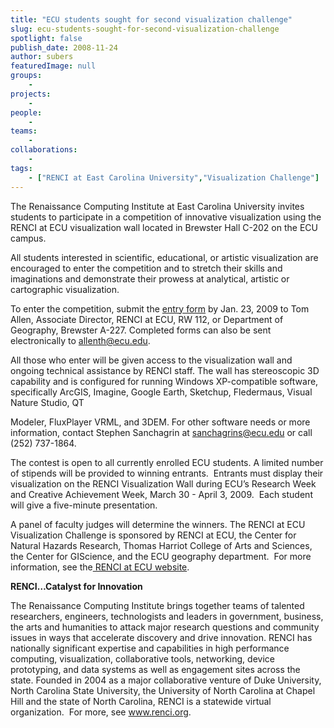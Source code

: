 ```yaml
---
title: "ECU students sought for second visualization challenge"
slug: ecu-students-sought-for-second-visualization-challenge
spotlight: false
publish_date: 2008-11-24
author: subers
featuredImage: null
groups:
    - 
projects:
    - 
people:
    - 
teams: 
    - 
collaborations:
    - 
tags:
    - ["RENCI at East Carolina University","Visualization Challenge"]
---
```

<p style="text-align: left;">The Renaissance Computing Institute at East Carolina University invites students to participate in a competition of innovative visualization using the RENCI at ECU visualization wall located in Brewster Hall C-202 on the ECU campus.</p>
<!--more-->

All students interested in scientific, educational, or artistic visualization are encouraged to enter the competition and to stretch their skills and imaginations and demonstrate their prowess at analytical, artistic or cartographic visualization.

To enter the competition, submit the <a href="http://www.ecu.edu/renci/docs/Vis_challenge_2009_Entry%20form.doc" target="_blank">entry form</a> by Jan. 23, 2009 to Tom Allen, Associate Director, RENCI at ECU, RW 112, or Department of Geography, Brewster A-227. Completed forms can also be sent electronically to <a href="mailto:allenth@ecu.edu">allenth@ecu.edu</a>.

All those who enter will be given access to the visualization wall and ongoing technical assistance by RENCI staff. The wall has stereoscopic 3D capability and is configured for running Windows XP-compatible software, specifically ArcGIS, Imagine, Google Earth, Sketchup, Fledermaus, Visual Nature Studio, QT

Modeler, FluxPlayer VRML, and 3DEM. For other software needs or more information, contact Stephen Sanchagrin at <a href="mailto:sanchagrins@ecu.edu">sanchagrins@ecu.edu</a> or call (252) 737-1864.

The contest is open to all currently enrolled ECU students. A limited number of stipends will be provided to winning entrants.  Entrants must display their visualization on the RENCI Visualization Wall during ECU’s Research Week and Creative Achievement Week, March 30 - April 3, 2009.  Each student will give a five-minute presentation.

A panel of faculty judges will determine the winners. The RENCI at ECU Visualization Challenge is sponsored by RENCI at ECU, the Center for Natural Hazards Research, Thomas Harriot College of Arts and Sciences, the Center for GIScience, and the ECU geography department.  For more information, see the<a href="http://www.ecu.edu/renci" target="_blank"> RENCI at ECU website</a>.

<strong>RENCI…Catalyst for Innovation</strong>

The Renaissance Computing Institute brings together teams of talented researchers, engineers, technologists and leaders in government, business, the arts and humanities to attack major research questions and community issues in ways that accelerate discovery and drive innovation. RENCI has nationally significant expertise and capabilities in high performance computing, visualization, collaborative tools, networking, device prototyping, and data systems as well as engagement sites across the state. Founded in 2004 as a major collaborative venture of Duke University, North Carolina State University, the University of North Carolina at Chapel Hill and the state of North Carolina, RENCI is a statewide virtual organization.  For more, see <a href="http://www.renci.org/">www.renci.org</a>.
